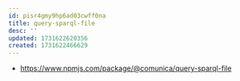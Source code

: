 ```yaml
---
id: pisr4gmy9hp6ad03cwff0na
title: query-sparql-file
desc: ''
updated: 1731622620356
created: 1731622466629
---
```


- https://www.npmjs.com/package/@comunica/query-sparql-file